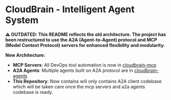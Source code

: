 # CloudBrain - Intelligent Agent System

**⚠️ OUTDATED: This README reflects the old architecture. The project has been restructured to use the A2A (Agent-to-Agent) protocol and MCP (Model Context Protocol) servers for enhanced flexibility and modularity.**

**New Architecture:**
- **MCP Servers**: All DevOps tool automation is now in [cloudbrain-mcp](https://github.com/structbinary/cloudbrain-mcp)
- **A2A Agents**: Multiple agents built on A2A protocol are in [cloudbrain-agents](https://github.com/structbinary/cloudbrain-agents)
- **This Repository**: Now contains will only contains A2A client codebase which will be taken care once the mcp servers and a2a agents codebase is ready.
